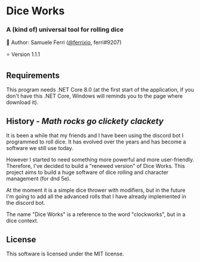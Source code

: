 # Dice Works
### A (kind of) universal tool for rolling dice

:dragon: Author: Samuele Ferri ([@ferrixio](https://github.com/ferrixio), ferri#9207)

:star: Version 1.1.1

## Requirements
This program needs .NET Core 8.0 (at the first start of the application, if you don't have this .NET Core, Windows will reminds you to the page where download it).

## History - _Math rocks go clickety clackety_

It is been a while that my friends and I have been using the discord bot I programmed to roll dice.
It has evolved over the years and has become a software we still use today.

However I started to need something more powerful and more user-friendly. Therefore, I've decided to build a "renewed version"
of Dice Works. This project aims to build a huge software of dice rolling and character management (for dnd 5e).

At the moment it is a simple dice thrower with modifiers, but in the future I'm going to add all the advanced
rolls that I have already implemented in the discord bot.

The name "Dice Works" is a reference to the word "clockworks", but in a dice context.

## License

This software is licensed under the MIT license.